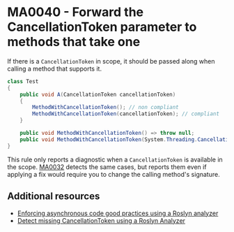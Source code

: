 # MA0040 - Forward the CancellationToken parameter to methods that take one

If there is a `CancellationToken` in scope, it should be passed along when calling a method that supports it.

````csharp
class Test
{
    public void A(CancellationToken cancellationToken)
    {
        MethodWithCancellationToken(); // non compliant
        MethodWithCancellationToken(cancellationToken); // compliant
    }

    public void MethodWithCancellationToken() => throw null;
    public void MethodWithCancellationToken(System.Threading.CancellationToken cancellationToken) => throw null;
}
````

This rule only reports a diagnostic when a `CancellationToken` is available in the scope. [MA0032](MA0032.md) detects the same cases, but reports them even if applying a fix would require you to change the calling method's signature.

## Additional resources

- [Enforcing asynchronous code good practices using a Roslyn analyzer](https://www.meziantou.net/enforcing-asynchronous-code-good-practices-using-a-roslyn-analyzer.htm)
- [Detect missing CancellationToken using a Roslyn Analyzer](https://www.meziantou.net/detect-missing-cancellationtoken-using-a-roslyn-analyzer.htm)
